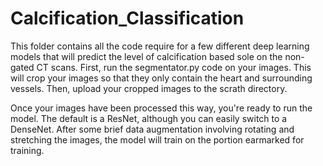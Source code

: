 # Calcification_Classification
This folder contains all the code require for a few different deep learning models that will predict the level of calcification based sole on the non-gated CT scans. First, run the segmentator.py code on your images. This will crop your images so that they only contain the heart and surrounding vessels. Then, upload your cropped images to the scrath directory. 

Once your images have been processed this way, you're ready to run the model. The default is a ResNet, although you can easily switch to a DenseNet. After some brief data augmentation involving rotating and stretching the images, the model will train on the portion earmarked for training. 
